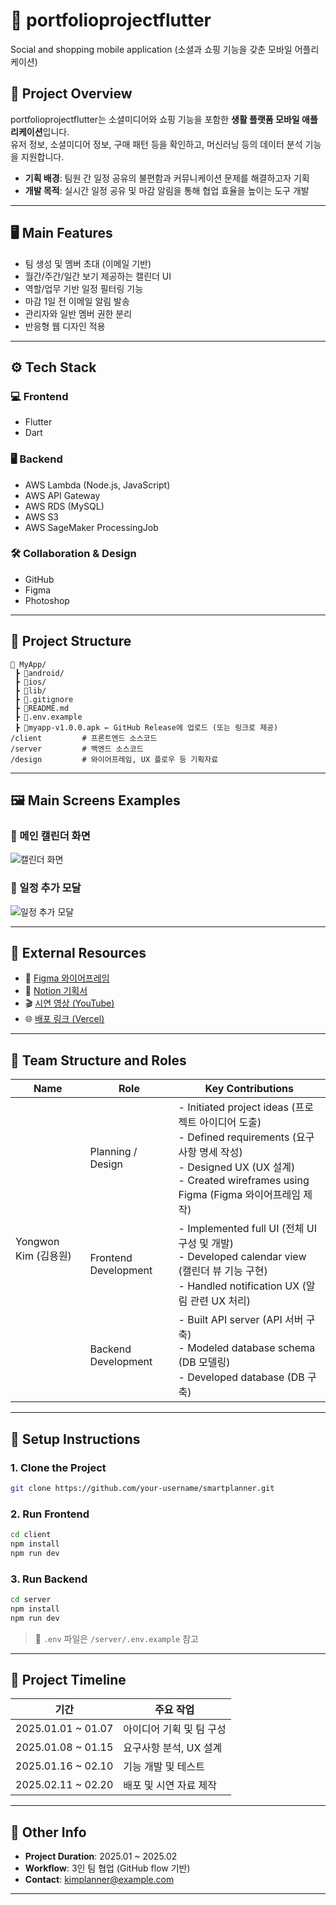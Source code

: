 # 📱 portfolioprojectflutter

Social and shopping mobile application
(소셜과 쇼핑 기능을 갖춘 모바일 어플리케이션)

## 📌 Project Overview

portfolioprojectflutter는 소셜미디어와 쇼핑 기능을 포함한 **생활 플랫폼 모바일 애플리케이션**입니다.  
유저 정보, 소셜미디어 정보, 구매 패턴 등을 확인하고, 머신러닝 등의 데이터 분석 기능을 지원합니다.

- **기획 배경**: 팀원 간 일정 공유의 불편함과 커뮤니케이션 문제를 해결하고자 기획
- **개발 목적**: 실시간 일정 공유 및 마감 알림을 통해 협업 효율을 높이는 도구 개발

---

## 🖥 Main Features

- 팀 생성 및 멤버 초대 (이메일 기반)
- 월간/주간/일간 보기 제공하는 캘린더 UI
- 역할/업무 기반 일정 필터링 기능
- 마감 1일 전 이메일 알림 발송
- 관리자와 일반 멤버 권한 분리
- 반응형 웹 디자인 적용

---

## ⚙️ Tech Stack

### 💻 Frontend

- Flutter
- Dart

### 🖥 Backend

- AWS Lambda (Node.js, JavaScript)
- AWS API Gateway
- AWS RDS (MySQL)
- AWS S3
- AWS SageMaker ProcessingJob

### 🛠 Collaboration & Design

- GitHub
- Figma
- Photoshop

---

## 📁 Project Structure

```
📁 MyApp/
 ┣ 📂android/
 ┣ 📂ios/
 ┣ 📂lib/
 ┣ 📜.gitignore
 ┣ 📜README.md
 ┣ 📜.env.example
 ┣ 📜myapp-v1.0.0.apk ← GitHub Release에 업로드 (또는 링크로 제공)
/client         # 프론트엔드 소스코드
/server         # 백엔드 소스코드
/design         # 와이어프레임, UX 플로우 등 기획자료
```

---

## 🖼 Main Screens Examples

### 🔹 메인 캘린더 화면

![캘린더 화면](./design/calendar_ui.png)

### 🔹 일정 추가 모달

![일정 추가 모달](./design/schedule_modal.png)

---

## 🔗 External Resources

- 📄 [Figma 와이어프레임](https://www.figma.com/design/qokFuaMidfvWIZtHE8pn3o/Portfolio-Projects?m=auto&t=lZD8PoA9xJuTEpGh-6)
- 🧾 [Notion 기획서](https://notion.so/your-link)
- 🎬 [시연 영상 (YouTube)](https://youtube.com/your-demo-link)
- 🌐 [배포 링크 (Vercel)](https://smartplanner.vercel.app)

---

## 👥 Team Structure and Roles

<table>
  <thead>
    <tr>
      <th>Name</th>
      <th>Role</th>
      <th>Key Contributions</th>
    </tr>
  </thead>
  <tbody>
    <tr>
      <td rowspan="3">Yongwon Kim (김용원)</td>
      <td>Planning / Design</td>
      <td>
        - Initiated project ideas (프로젝트 아이디어 도출)<br>
        - Defined requirements (요구사항 명세 작성)<br>
        - Designed UX (UX 설계)<br>
        - Created wireframes using Figma (Figma 와이어프레임 제작)
      </td>
    </tr>
    <tr>
      <td>Frontend Development</td>
      <td>
        - Implemented full UI (전체 UI 구성 및 개발)<br>
        - Developed calendar view (캘린더 뷰 기능 구현)<br>
        - Handled notification UX (알림 관련 UX 처리)
      </td>
    </tr>
    <tr>
      <td>Backend Development</td>
      <td>
        - Built API server (API 서버 구축)<br>
        - Modeled database schema (DB 모델링)<br>
        - Developed database (DB 구축)
      </td>
    </tr>
  </tbody>
</table>

---

## 🧪 Setup Instructions

### 1. Clone the Project

```bash
git clone https://github.com/your-username/smartplanner.git
```

### 2. Run Frontend

```bash
cd client
npm install
npm run dev
```

### 3. Run Backend

```bash
cd server
npm install
npm run dev
```

> 📌 `.env` 파일은 `/server/.env.example` 참고

---

## 📅 Project Timeline

| 기간               | 주요 작업                |
| ------------------ | ------------------------ |
| 2025.01.01 ~ 01.07 | 아이디어 기획 및 팀 구성 |
| 2025.01.08 ~ 01.15 | 요구사항 분석, UX 설계   |
| 2025.01.16 ~ 02.10 | 기능 개발 및 테스트      |
| 2025.02.11 ~ 02.20 | 배포 및 시연 자료 제작   |

---

## 📣 Other Info

- **Project Duration**: 2025.01 ~ 2025.02
- **Workflow**: 3인 팀 협업 (GitHub flow 기반)
- **Contact**: kimplanner@example.com

---
